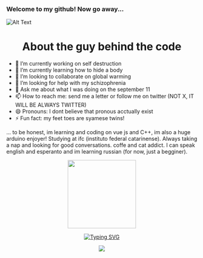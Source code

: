 ### Welcome to my github! Now go away...
![Alt Text](https://media.tenor.com/bWUeVRqW9-IAAAAj/fast-cat-cat-excited.gif)


<h1 align="center"> About the guy behind the code</h1>


- 🔭 I’m currently working on self destruction 
- 🌱 I’m currently learning how to hide a body
- 👯 I’m looking to collaborate on global warming
- 🤔 I’m looking for help with my schizophrenia
- 💬 Ask me about what I was doing on the september 11
- 📫 How to reach me: send me a letter or follow me on twitter (NOT X, IT WILL BE ALWAYS TWITTER)
- 😄 Pronouns: I dont believe that pronous acctually exist 
- ⚡ Fun fact: my feet toes are syamese twins!

... to be honest, im learning and coding on vue js and C++, im also a huge arduino enjoyer! Studying at ifc (instituto federal catarinense). Always taking a nap and looking for good conversations. coffe and cat addict. I can speak english and esperanto and im learning russian (for now, just a begginer). 
<div align="center">
<a href="https://github.com/manuhostin">
<img loading="lazy" height="180em" src="https://github-readme-stats.vercel.app/api/top-langs/?username=manuhostin&layout=compact&langs_count=7&theme=dracula"/>
</div>
<div align="center">
 
[![Typing SVG](https://readme-typing-svg.herokuapp.com/?color=19B5FE&size=35&center=true&vCenter=true&width=1000&lines=Visit+Counter)](https://github/manuhostin)
<p><img src="https://profile-counter.glitch.me/{manuhostin}/count.svg" /></p> 
</div>
